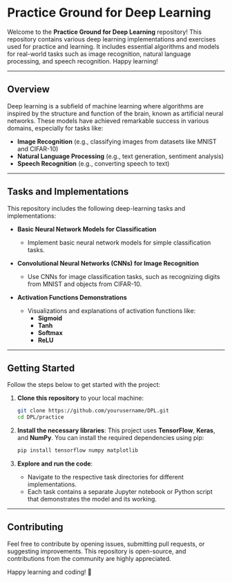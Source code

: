 # Practice Ground for Deep Learning

Welcome to the **Practice Ground for Deep Learning** repository! This repository contains various deep learning implementations and exercises used for practice and learning. It includes essential algorithms and models for real-world tasks such as image recognition, natural language processing, and speech recognition. Happy learning!

---

## Overview

Deep learning is a subfield of machine learning where algorithms are inspired by the structure and function of the brain, known as artificial neural networks. These models have achieved remarkable success in various domains, especially for tasks like:

- **Image Recognition** (e.g., classifying images from datasets like MNIST and CIFAR-10)
- **Natural Language Processing** (e.g., text generation, sentiment analysis)
- **Speech Recognition** (e.g., converting speech to text)

---

## Tasks and Implementations

This repository includes the following deep-learning tasks and implementations:

- **Basic Neural Network Models for Classification**
  - Implement basic neural network models for simple classification tasks.
  
- **Convolutional Neural Networks (CNNs) for Image Recognition**
  - Use CNNs for image classification tasks, such as recognizing digits from MNIST and objects from CIFAR-10.

- **Activation Functions Demonstrations**
  - Visualizations and explanations of activation functions like:
    - **Sigmoid**
    - **Tanh**
    - **Softmax**
    - **ReLU**

---

## Getting Started

Follow the steps below to get started with the project:

1. **Clone this repository** to your local machine:
    ```bash
    git clone https://github.com/yourusername/DPL.git
    cd DPL/practice
    ```

2. **Install the necessary libraries**:
    This project uses **TensorFlow**, **Keras**, and **NumPy**. You can install the required dependencies using pip:
    ```bash
    pip install tensorflow numpy matplotlib
    ```

3. **Explore and run the code**:
    - Navigate to the respective task directories for different implementations.
    - Each task contains a separate Jupyter notebook or Python script that demonstrates the model and its working.
    
---


## Contributing

Feel free to contribute by opening issues, submitting pull requests, or suggesting improvements. This repository is open-source, and contributions from the community are highly appreciated.

Happy learning and coding! 🚀
